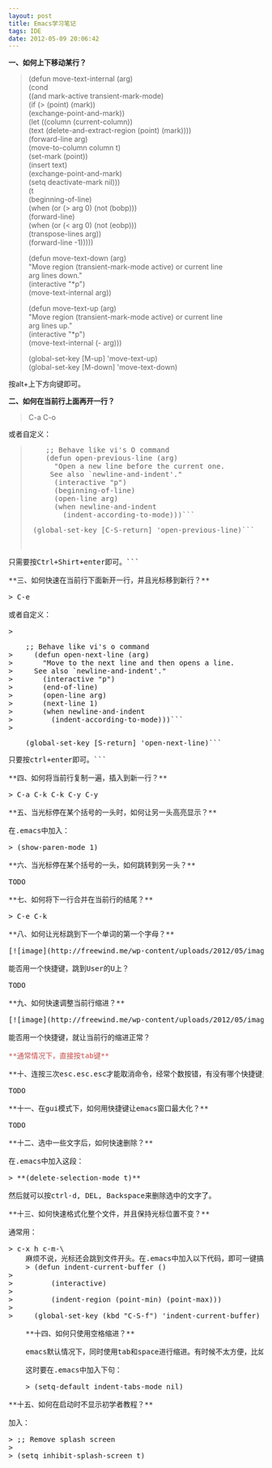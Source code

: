 ```yaml
---
layout: post
title: Emacs学习笔记
tags: IDE
date: 2012-05-09 20:06:42
---
```


**一、如何上下移动某行？**

> (defun move-text-internal (arg)      
>    (cond       
>     ((and mark-active transient-mark-mode)       
>      (if (> (point) (mark))       
>             (exchange-point-and-mark))       
>      (let ((column (current-column))       
>               (text (delete-and-extract-region (point) (mark))))       
>        (forward-line arg)       
>        (move-to-column column t)       
>        (set-mark (point))       
>        (insert text)       
>        (exchange-point-and-mark)       
>        (setq deactivate-mark nil)))       
>     (t       
>      (beginning-of-line)       
>      (when (or (> arg 0) (not (bobp)))       
>        (forward-line)       
>        (when (or (< arg 0) (not (eobp)))       
>             (transpose-lines arg))       
>        (forward-line -1)))))
> 
> (defun move-text-down (arg)      
>    "Move region (transient-mark-mode active) or current line       
>   arg lines down."       
>    (interactive "*p")       
>    (move-text-internal arg))
> 
> (defun move-text-up (arg)      
>    "Move region (transient-mark-mode active) or current line       
>   arg lines up."       
>    (interactive "*p")       
>    (move-text-internal (- arg)))
> 
> (global-set-key [M-up] 'move-text-up)      
> (global-set-key [M-down] 'move-text-down)

按alt+上下方向键即可。

**二、如何在当前行上面再开一行？**

> C-a C-o

或者自定义：

> <pre>    ;; Behave like vi's O command
>     (defun open-previous-line (arg)
>       "Open a new line before the current one. 
>      See also `newline-and-indent'."
>       (interactive "p")
>       (beginning-of-line)
>       (open-line arg)
>       (when newline-and-indent
>         (indent-according-to-mode)))```
> <pre> (global-set-key [C-S-return] 'open-previous-line)```
<pre>只需要按Ctrl+Shirt+enter即可。```

**三、如何快速在当前行下面新开一行，并且光标移到新行？**

> <font style="background-color: #ffffff">C-e <ret></font>

或者自定义：

> <pre>    ;; Behave like vi's o command
>     (defun open-next-line (arg)
>       "Move to the next line and then opens a line.
>     See also `newline-and-indent'."
>       (interactive "p")
>       (end-of-line)
>       (open-line arg)
>       (next-line 1)
>       (when newline-and-indent
>         (indent-according-to-mode)))```
> <pre>    (global-set-key [S-return] 'open-next-line)```
<pre>只要按ctrl+enter即可。```

**四、如何将当前行复制一遍，插入到新一行？**

> C-a C-k C-k C-y C-y

**五、当光标停在某个括号的一头时，如何让另一头高亮显示？**

在.emacs中加入：

> (show-paren-mode 1)

**六、当光标停在某个括号的一头，如何跳转到另一头？**

TODO

**七、如何将下一行合并在当前行的结尾？**

> C-e C-k

**八、如何让光标跳到下一个单词的第一个字母？**

[![image](http://freewind.me/wp-content/uploads/2012/05/image_thumb27.png "image")](http://freewind.me/wp-content/uploads/2012/05/image27.png)

能否用一个快捷键，跳到User的U上？

TODO

**九、如何快速调整当前行缩进？**

[![image](http://freewind.me/wp-content/uploads/2012/05/image_thumb28.png "image")](http://freewind.me/wp-content/uploads/2012/05/image28.png)

能否用一个快捷键，就让当前行的缩进正常？

<font color="#c0504d">**通常情况下，直接按tab键**</font>

**十、连按三次esc.esc.esc才能取消命令，经常个数按错，有没有哪个快捷键只用按一次？**

TODO

**十一、在gui模式下，如何用快捷键让emacs窗口最大化？**

TODO

**十二、选中一些文字后，如何快速删除？**

在.emacs中加入这段：

> **(delete-selection-mode t)**

然后就可以按ctrl-d, DEL, Backspace来删除选中的文字了。

**十三、如何快速格式化整个文件，并且保持光标位置不变？**

通常用：

> c-x h c-m-\
    麻烦不说，光标还会跳到文件开头。在.emacs中加入以下代码，即可一键搞定：
    > (defun indent-current-buffer ()
> 
>         (interactive) 
> 
>         (indent-region (point-min) (point-max)))
> 
>     (global-set-key (kbd "C-S-f") 'indent-current-buffer)

    **十四、如何只使用空格缩进？**

    emacs默认情况下，同时使用tab和space进行缩进。有时候不太方便，比如把代码贴到stackoverflow上调整缩进。

    这时要在.emacs中加入下句：

    > (setq-default indent-tabs-mode nil)

**十五、如何在启动时不显示初学者教程？**

加入：

> ;; Remove splash screen
> 
> (setq inhibit-splash-screen t)
